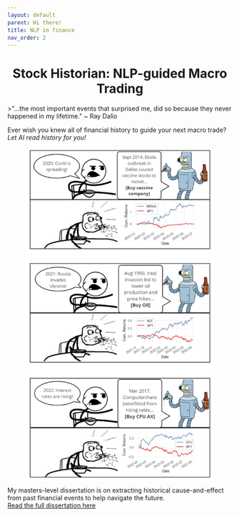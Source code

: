 ```yaml
---
layout: default
parent: Hi there!
title: NLP in finance
nav_order: 2
---
```


<h1 align="center">Stock Historian: NLP-guided Macro Trading</h1>
>"...the most important events that surprised me, did so because they never happened in my lifetime." ~ Ray Dalio

Ever wish you knew all of financial history to guide your next macro trade?  
*Let AI read history for you!*   
 

<img src="../img/stockhistorianmeme.png" align="center" style="display:block;margin:0 auto;max-width:85%;">  
  
My masters-level dissertation is on extracting historical cause-and-effect from past financial events to help navigate the future.   
[Read the full dissertation here](https://drive.google.com/file/d/1O-IrLAEKkzGE53Syp8GX7wrIJHeNtoKY/view?usp=drive_link)